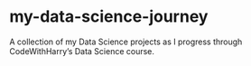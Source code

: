 # my-data-science-journey
A collection of my Data Science projects as I progress through CodeWithHarry’s Data Science course.
